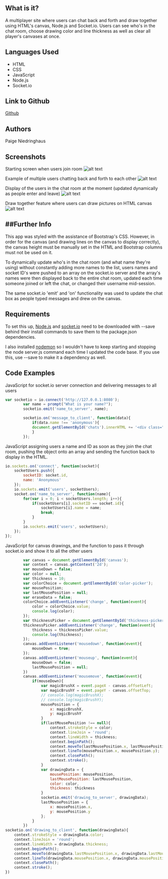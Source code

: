 What is it?
---
A multiplayer site where users can chat back and forth and draw together using HTML's canvas, Node.js and Socket.io. Users can see who's in the chat room, choose drawing color and line thickness as well as clear all player's canvases at once.

Languages Used
---
  * HTML
  * CSS
  * JavaScript
  * Node.js
  * Socket.io

Link to Github
---
[Github](https://github.com/paigen11/socketio-chat-room)

Authors
---
Paige Niedringhaus

Screenshots
---
Starting screen when users join room
![alt text](https://github.com/paigen11/socketio-chat-room/blob/master/screenshots/start-screen.png 'start-screen.png')

Example of multiple users chatting back and forth to each other
![alt text](https://github.com/paigen11/socketio-chat-room/blob/master/screenshots/chat.png 'chat.png')

Display of the users in the chat room at the moment (updated dynamically as people enter and leave)
![alt text](https://github.com/paigen11/socketio-chat-room/blob/master/screenshots/people-in-chat.png 'people-in-chat.png')

Draw together feature where users can draw pictures on HTML canvas 
![alt text](https://github.com/paigen11/socketio-chat-room/blob/master/screenshots/group-drawing.png 'group-drawing.png')

##Further Info
---
This app was styled with the assistance of Bootstrap's CSS. However, in order for the canvas (and drawing lines on the canvas to display correctly), the canvas height must be manually set in the HTML and Bootstrap columns must not be used on it.

To dynamically update who's in the chat room (and what name they're using) without constantly adding more names to the list, users names and socket ID's were pushed to an array on the socket.io server and the array's names were then displayed back to the entire chat room, updated each time someone joined or left the chat, or changed their username mid-session.

The same socket.io 'emit' and 'on' functionality was used to update the chat box as people typed messages and drew on the canvas. 

Requirements
---
To set this up, [Node.js](https://docs.npmjs.com/getting-started/installing-node) and [socket.io](https://www.npmjs.com/package/socket.io) need to be downloaded with --save behind their install commands to save them to the package.json dependencies. 

I also installed [nodemon](https://www.npmjs.com/package/nodemon) so I wouldn't have to keep starting and stopping the node server.js command each time I updated the code base. If you use this, use --save to make it a dependency as well.

Code Examples
---
JavaScript for socket.io server connection and delivering messages to all users

```javascript
var socketio = io.connect('http://127.0.0.1:8080');
		var name = prompt("What is your name?");
		socketio.emit('name_to_server', name);

		socketio.on('message_to_client', function(data){
			if(data.name !== 'anonymous'){
			document.getElementById('chats').innerHTML += '<div class="im">' + data.name + '--' + data.message + '--' + data.date + '</div>';
			}
		});
```

JavaScript assigning users a name and ID as soon as they join the chat room, pushing the object onto an array and sending the function back to display in the HTML.

```javascript
io.sockets.on('connect', function(socket){
	socketUsers.push({
		socketID: socket.id,
		name: 'Anonymous'
	});
	io.sockets.emit('users', socketUsers); 
	socket.on('name_to_server', function(name){	
		for(var i = 0; i < socketUsers.length; i++){
			if(socketUsers[i].socketID == socket.id){
				socketUsers[i].name = name;
				break;
			}
		}
		io.sockets.emit('users', socketUsers);	
	});
});	
```

JavaScript for canvas drawings, and the function to pass it through socket.io and show it to all the other users 

```javascript
		var canvas = document.getElementById('canvas');
		var context = canvas.getContext('2d');
		var mouseDown = false;
		var color = null;
		var thickness = 10;
		var colorChoice = document.getElementById('color-picker');
		var mousePosition;
		var lastMousePosition = null;
		var eraseData = false;
		colorChoice.addEventListener('change', function(event){
			color = colorChoice.value;
			console.log(color);
		});
		var thicknessPicker = document.getElementById('thickness-picker');
		thicknessPicker.addEventListener('change', function(event){
			thickness = thicknessPicker.value;
			console.log(thickness);
		});
		canvas.addEventListener('mousedown', function(event){
			mouseDown = true;
		});
		canvas.addEventListener('mouseup', function(event){
			mouseDown = false;
			lastMousePosition = null;
		})
		canvas.addEventListener('mousemove', function(event){
			if(mouseDown){
				var magicBrushX = event.pageX - canvas.offsetLeft;
				var magicBrushY = event.pageY - canvas.offsetTop;
				// console.log(magicBrushX);
				// console.log(magicBrushY);
				mousePosition = {
					x: magicBrushX,
					y: magicBrushY
				}
				if(lastMousePosition !== null){	
					context.strokeStyle = color;
					context.lineJoin = 'round';
					context.lineWidth = thickness;
					context.beginPath();
					context.moveTo(lastMousePosition.x, lastMousePosition.y);
					context.lineTo(mousePosition.x, mousePosition.y);
					context.closePath();
					context.stroke();
				}
				var drawingData = {
					mousePosition: mousePosition,
					lastMousePosition: lastMousePosition,
					color: color,
					thickness: thickness
				}
				socketio.emit('drawing_to_server', drawingData);
				lastMousePosition = {
					x: mousePosition.x,
					y: mousePosition.y
				};
			}	
		})
socketio.on('drawing_to_client', function(drawingData){
	context.strokeStyle = drawingData.color;
	context.lineJoin = 'round';
	context.lineWidth = drawingData.thickness;
	context.beginPath();
	context.moveTo(drawingData.lastMousePosition.x, drawingData.lastMousePosition.y);
	context.lineTo(drawingData.mousePosition.x, drawingData.mousePosition.y);
	context.closePath();
	context.stroke();
})	
```
